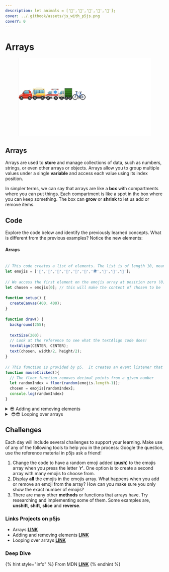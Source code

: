 ```yaml
---
description: let animals = ['🦄','🐹','🐼','🐯','🐶'];
cover: ../.gitbook/assets/js_with_p5js.png
coverY: 0
---
```


# Arrays

<figure><img src="../.gitbook/assets/Screen Shot 2023-08-03 at 11.17.19 AM (1).png" alt=""><figcaption></figcaption></figure>

## Arrays

Arrays are used to **store** and manage collections of data, such as numbers, strings, or even other arrays or objects. Arrays allow you to group multiple values under a single **variable** and access each value using its index position.

In simpler terms, we can say that arrays are like a **box** with compartments where you can put things. Each compartment is like a spot in the box where you can keep something.  The box can **grow** or **shrink** to let us add or remove items.

## Code

Explore the code below and identify the previously learned concepts.  What is different from the previous examples?  Notice the new elements:

#### Arrays

```javascript

// This code creates a list of elements. The list is of length 10, meaning we have 10 elements in the array.
let emojis = ['🦄','👾','🐶','🐰','🐳','🍄','🌍','🍉','🍕','🍭'];

// We access the first element on the emojis array at position zero (0).
let chosen = emojis[0]; // this will make the content of chosen to be '🦄'

function setup() {
  createCanvas(400, 400);
}

function draw() {
  background(255);
  
  textSize(200);
  // Look at the reference to see what the textAlign code does!
  textAlign(CENTER, CENTER);
  text(chosen, width/2, height/2);
}

// This function is provided by p5.  It creates an event listener that is enabled when the mouse is clicked.
function mouseClicked(){
  // The floor function removes decimal points from a given number
  let randomIndex = floor(random(emojis.length-1));
  chosen = emojis[randomIndex];
  console.log(randomIndex)
}
```

<details>

<summary>😎 Adding and removing elements</summary>

In this example, we use **push** to **add** an element to the end of the emojis array and **pop** to **remove** one element from the end of the array.

```javascript
// This code creates a list of elements. The list is of length 5.
const emojis = ['🦄','👾','🐰','🐳','🍄'];

// We access the first element on the emojis array at position zero (0).
let chosen = emojis[0];

function setup() {
  createCanvas(400, 400);
}

function draw() {
  background(255);
  
  textAlign(CENTER, CENTER);
  textSize(32);
  // display how many emojis we have in the array
  text('emojis.length = ' + emojis.length,200,50)
  
  textSize(200);
  text(chosen, width/2, height/2);  
}

// This function is provided by p5.  It creates an event listener that is enabled when the mouse is clicked.
function mouseClicked(){
  let randomIndex = floor(random(emojis.length-1));
  chosen = emojis[randomIndex];
  console.log('randomIndex ', randomIndex)
}

function keyPressed(e){
  if(key === 'd'){
    // Adds the dragon emoji to the end of the emojis array
    emojis.push('🐲');
    console.log(emojis);
  }
  if(key === 'x'){
    // Removes the last emoji in the emojis array
    emojis.pop();
    console.log(emojis);
  }
}


```

</details>

<details>

<summary>​ 😎😎 Looping over arrays</summary>

Arrays and loops work great together, they help simplify our code. As you can see we are always showing the total number of vehicles in the array by limiting our loop to the array's length.

```javascript
let vehicles = ['🚗','🚌','🚑','🚛'];

function setup() {
  createCanvas(400, 400);  
}

function draw() {
  background(255);
  textSize(50);
  // We can access the items in the array by using the [] notation.  We include the position (index) of the item we want. vehicles[0] returns '🚗'
  for(let i = 0; i < vehicles.length; i++){
    text(vehicles[i], i * 50, 200)
  }
}

function keyPressed(){
  if(key === 'a'){
    vehicles.push('🚲');
  }
  if(key === 'd'){
    vehicles.pop();
  }
}
```

</details>

## Challenges

Each day will include several challenges to support your learning.  Make use of any of the following tools to help you in the process: Google the question, use the reference material in p5js ask a friend!

1. Change the code to have a random emoji added (**push**) to the emojis array when you press the letter '**r'**.  One option is to create a second array with many emojis to choose from.
2. Display **all** the emojis in the emojis array.  What happens when you add or remove an emoji from the array?  How can you make sure you only show the exact number of emojis?
3. There are many other **methods** or functions that arrays have.  Try researching and implementing some of them.  Some examples are, **unshift**, **shift**, **slice** and **reverse**.&#x20;

### Links Projects on p5js&#x20;

* Arrays [**LINK**](https://editor.p5js.org/Garcila/sketches/5E1omtdDD)
* Adding and removing elements [**LINK**](https://editor.p5js.org/Garcila/sketches/\_-S\_GldOa)
* Looping over arrays [**LINK**](https://editor.p5js.org/Garcila/sketches/3atuRWF8t)

### Deep Dive

{% hint style="info" %}
From MDN [**LINK**](https://developer.mozilla.org/en-US/docs/Web/JavaScript/Reference/Global\_Objects/Array)
{% endhint %}
